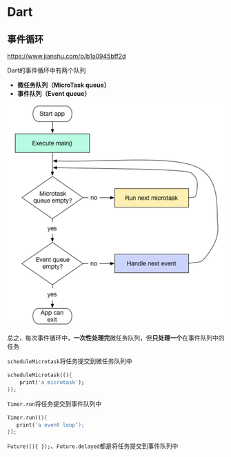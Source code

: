 # Dart



## 事件循环

https://www.jianshu.com/p/b1a0945bff2d

Dart的事件循环中有两个队列

- **微任务队列（MicroTask queue）**
- **事件队列（Event queue）**

![img](assets/webp.webp)

总之，每次事件循环中，**一次性处理完**微任务队列，但**只处理一个**在事件队列中的任务

`scheduleMicrotask`将任务提交到微任务队列中

~~~dart
scheduleMicrotask((){
    print('a microtask');
});
~~~

`Timer.run`将任务提交到事件队列中

~~~dart
Timer.run((){
   print('a event loop’);
});
~~~

`Future((){ });`、`Future.delayed`都是将任务提交到事件队列中

